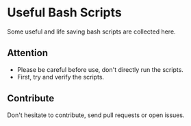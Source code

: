 # Useful Bash Scripts
Some useful and life saving bash scripts are collected here.

## Attention
* Please be careful before use, don't directly run the scripts.
* First, try and verify the scripts.

## Contribute
Don't hesitate to contribute, send pull requests or open issues.
